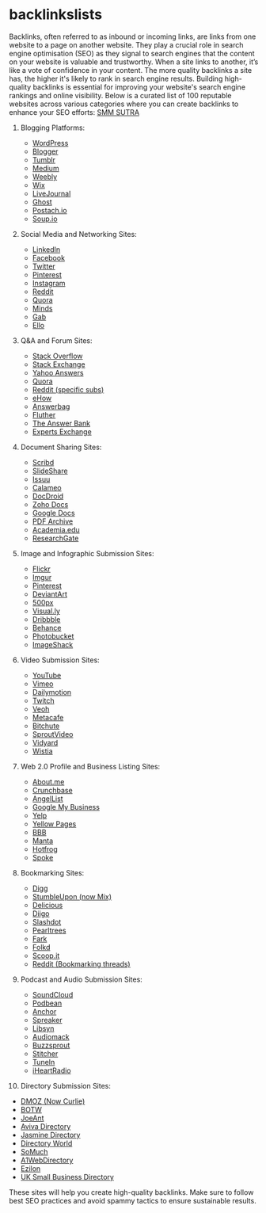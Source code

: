 # backlinkslists
Backlinks, often referred to as inbound or incoming links, are links from one website to a page on another website. They play a crucial role in search engine optimisation (SEO) as they signal to search engines that the content on your website is valuable and trustworthy. When a site links to another, it’s like a vote of confidence in your content. The more quality backlinks a site has, the higher it's likely to rank in search engine results.
Building high-quality backlinks is essential for improving your website's search engine rankings and online visibility. Below is a curated list of 100 reputable websites across various categories where you can create backlinks to enhance your SEO efforts:
[SMM SUTRA ](https://smmsutra.in/)

1. Blogging Platforms:
   - [WordPress](https://wordpress.com)  
   - [Blogger](https://www.blogger.com)  
   - [Tumblr](https://www.tumblr.com)  
   - [Medium](https://medium.com)  
   - [Weebly](https://www.weebly.com)  
   - [Wix](https://www.wix.com)  
   - [LiveJournal](https://www.livejournal.com)  
   - [Ghost](https://ghost.org)  
   - [Postach.io](https://postach.io)  
   - [Soup.io](https://soup.io)  

2. Social Media and Networking Sites:
   - [LinkedIn](https://www.linkedin.com)  
   - [Facebook](https://www.facebook.com)  
   - [Twitter](https://www.twitter.com)  
   - [Pinterest](https://www.pinterest.com)  
   - [Instagram](https://www.instagram.com)  
   - [Reddit](https://www.reddit.com)  
   - [Quora](https://www.quora.com)  
   - [Minds](https://www.minds.com)  
   - [Gab](https://www.gab.com)  
   - [Ello](https://ello.co)  

3. Q&A and Forum Sites:
   - [Stack Overflow](https://stackoverflow.com)  
   - [Stack Exchange](https://stackexchange.com)  
   - [Yahoo Answers](https://answers.yahoo.com)  
   - [Quora](https://www.quora.com)  
   - [Reddit (specific subs)](https://www.reddit.com)  
   - [eHow](https://www.ehow.com)  
   - [Answerbag](https://www.answerbag.com)  
   - [Fluther](https://www.fluther.com)  
   - [The Answer Bank](https://www.theanswerbank.co.uk)  
   - [Experts Exchange](https://www.experts-exchange.com)  

4. Document Sharing Sites:
   - [Scribd](https://www.scribd.com)  
   - [SlideShare](https://www.slideshare.net)  
   - [Issuu](https://www.issuu.com)  
   - [Calameo](https://www.calameo.com)  
   - [DocDroid](https://www.docdroid.net)  
   - [Zoho Docs](https://www.zoho.com/docs)  
   - [Google Docs](https://docs.google.com)  
   - [PDF Archive](https://www.pdf-archive.com)  
   - [Academia.edu](https://www.academia.edu)  
   - [ResearchGate](https://www.researchgate.net)  

5. Image and Infographic Submission Sites:
   - [Flickr](https://www.flickr.com)  
   - [Imgur](https://www.imgur.com)  
   - [Pinterest](https://www.pinterest.com)  
   - [DeviantArt](https://www.deviantart.com)  
   - [500px](https://500px.com)  
   - [Visual.ly](https://visual.ly)  
   - [Dribbble](https://dribbble.com)  
   - [Behance](https://www.behance.net)  
   - [Photobucket](https://www.photobucket.com)  
   - [ImageShack](https://www.imageshack.com)  

6. Video Submission Sites:
   - [YouTube](https://www.youtube.com)  
   - [Vimeo](https://www.vimeo.com)  
   - [Dailymotion](https://www.dailymotion.com)  
   - [Twitch](https://www.twitch.tv)  
   - [Veoh](https://www.veoh.com)  
   - [Metacafe](https://www.metacafe.com)  
   - [Bitchute](https://www.bitchute.com)  
   - [SproutVideo](https://www.sproutvideo.com)  
   - [Vidyard](https://www.vidyard.com)  
   - [Wistia](https://www.wistia.com)  

7. Web 2.0 Profile and Business Listing Sites:
   - [About.me](https://about.me)  
   - [Crunchbase](https://www.crunchbase.com)  
   - [AngelList](https://angel.co)  
   - [Google My Business](https://www.google.com/business)  
   - [Yelp](https://www.yelp.com)  
   - [Yellow Pages](https://www.yellowpages.com)  
   - [BBB](https://www.bbb.org)  
   - [Manta](https://www.manta.com)  
   - [Hotfrog](https://www.hotfrog.com)  
   - [Spoke](https://www.spoke.com)  

8. Bookmarking Sites:
   - [Digg](https://www.digg.com)  
   - [StumbleUpon (now Mix)](https://www.mix.com)  
   - [Delicious](https://www.delicious.com)  
   - [Diigo](https://www.diigo.com)  
   - [Slashdot](https://slashdot.org)  
   - [Pearltrees](https://www.pearltrees.com)  
   - [Fark](https://www.fark.com)  
   - [Folkd](https://www.folkd.com)  
   - [Scoop.it](https://www.scoop.it)  
   - [Reddit (Bookmarking threads)](https://www.reddit.com)  

9. Podcast and Audio Submission Sites:
   - [SoundCloud](https://www.soundcloud.com)  
   - [Podbean](https://www.podbean.com)  
   - [Anchor](https://anchor.fm)  
   - [Spreaker](https://www.spreaker.com)  
   - [Libsyn](https://www.libsyn.com)  
   - [Audiomack](https://www.audiomack.com)  
   - [Buzzsprout](https://www.buzzsprout.com)  
   - [Stitcher](https://www.stitcher.com)  
   - [TuneIn](https://www.tunein.com)  
   - [iHeartRadio](https://www.iheart.com)  

10. Directory Submission Sites:
   - [DMOZ (Now Curlie)](https://curlie.org)  
   - [BOTW](https://www.botw.org)  
   - [JoeAnt](https://www.joeant.com)  
   - [Aviva Directory](https://www.avivadirectory.com)  
   - [Jasmine Directory](https://www.jasminedirectory.com)  
   - [Directory World](https://www.directoryworld.net)  
   - [SoMuch](https://www.somuch.com)  
   - [A1WebDirectory](https://www.a1webdirectory.org)  
   - [Ezilon](https://www.ezilon.com)  
   - [UK Small Business Directory](https://www.uksmallbusinessdirectory.co.uk)


These sites will help you create high-quality backlinks. Make sure to follow best SEO practices and avoid spammy tactics to ensure sustainable results.

